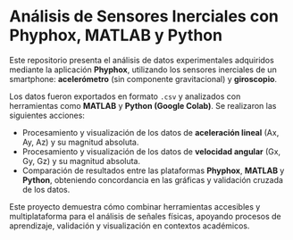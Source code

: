 # Análisis de Sensores Inerciales con Phyphox, MATLAB y Python

Este repositorio presenta el análisis de datos experimentales adquiridos mediante la aplicación **Phyphox**, utilizando los sensores inerciales de un smartphone: **acelerómetro** (sin componente gravitacional) y **giroscopio**.

Los datos fueron exportados en formato `.csv` y analizados con herramientas como **MATLAB** y **Python (Google Colab)**. Se realizaron las siguientes acciones:

- Procesamiento y visualización de los datos de **aceleración lineal** (Ax, Ay, Az) y su magnitud absoluta.
- Procesamiento y visualización de los datos de **velocidad angular** (Gx, Gy, Gz) y su magnitud absoluta.
- Comparación de resultados entre las plataformas **Phyphox**, **MATLAB** y **Python**, obteniendo concordancia en las gráficas y validación cruzada de los datos.

Este proyecto demuestra cómo combinar herramientas accesibles y multiplataforma para el análisis de señales físicas, apoyando procesos de aprendizaje, validación y visualización en contextos académicos.

